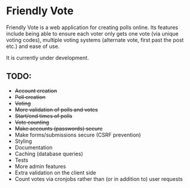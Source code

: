 Friendly Vote
=============

Friendly Vote is a web application for creating polls online. Its features
include being able to ensure each voter only gets one vote (via unique voting
codes), multiple voting systems (alternate vote, first past the post etc.) and
ease of use.

It is currently under development.


TODO:
----

- ~~Account creation~~
- ~~Poll creation~~
- ~~Voting~~
- ~~More validation of polls and votes~~
- ~~Start/end times of polls~~
- ~~Vote counting~~
- ~~Make accounts (passwords) secure~~
- Make forms/submissions secure (CSRF prevention)
- Styling
- Documentation
- Caching (database queries)
- Tests
- More admin features
- Extra validation on the client side
- Count votes via cronjobs rather than (or in addition to) user requests
